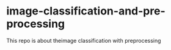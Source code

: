 # image-classification-and-pre-processing
This repo is about theimage classification with preprocessing 
